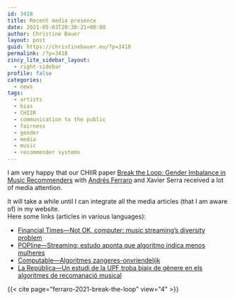 ```yaml
---
id: 3418
title: Recent media presence
date: 2021-05-03T20:38:21+00:00
author: Christine Bauer
layout: post
guid: https://christinebauer.eu/?p=3418
permalink: /?p=3418
zincy_lite_sidebar_layout:
  - right-sidebar
profile: false
categories:
  - news
tags:
  - artists
  - bias
  - CHIIR
  - communication to the public
  - fairness
  - gender
  - media
  - music
  - recommender systems
---
```

I am very happy that our CHIIR paper <a href="https://dl.acm.org/doi/10.1145/3406522.3446033?cid=81453628934" rel="noopener" target="_blank">Break the Loop: Gender Imbalance in Music Recommenders</a> with <a href="https://andrebola.github.io" rel="noopener" target="_blank">Andrés Ferraro</a> and Xavier Serra received a lot of media attention.

It will take a while until I can integrate all the media articles (that I am aware of) in my website.  
Here some links (articles in various languages):  
* <a href="https://www.ft.com/content/fa53b5d6-0e79-4740-87ee-daaf8fc12212" rel="noopener" target="_blank">Financial Times&mdash;Not OK, computer: music streaming’s diversity problem</a>  
* <a href="https://portalpopline.com.br/streaming-estudo-aponta-que-algoritmo-indica-menos-mulheres/" rel="noopener" target="_blank">POPline&mdash;Streaming: estudo aponta que algoritmo indica menos mulheres</a>  
* <a href="https://www.computable.nl/artikel/nieuws/maatschappij/7166553/250449/algoritmes-zangeres-onvriendelijk.html" rel="noopener" target="_blank">Computable&mdash;Algoritmes zangeres-onvriendelijk</a>  
* <a href="https://www.larepublica.cat/minut-a-minut/un-estudi-de-la-upf-troba-biaix-de-genere-en-els-algoritmes-de-recomanacio-musical/" rel="noopener" target="_blank">La República&mdash;Un estudi de la UPF troba biaix de gènere en els algoritmes de recomanació musical</a>

{{< cite page="ferraro-2021-break-the-loop" view="4" >}}
